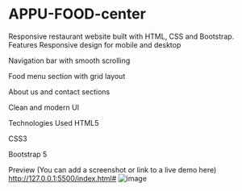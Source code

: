 # APPU-FOOD-center
Responsive restaurant website built with HTML, CSS and Bootstrap.
Features
Responsive design for mobile and desktop

Navigation bar with smooth scrolling

Food menu section with grid layout

About us and contact sections

Clean and modern UI

Technologies Used
HTML5

CSS3

Bootstrap 5

Preview
(You can add a screenshot or link to a live demo here)
http://127.0.0.1:5500/index.html#
![image](https://github.com/user-attachments/assets/9f28ef7f-1f77-4d38-8d0b-7be9b00d679e)
